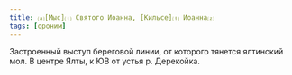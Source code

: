 ```yaml
---
title: ⒜[Мыс]⒯ Святого Иоанна, [Кильсе]⒯ Иоанна⒵
tags: [ороним]
---
```


Застроенный выступ береговой линии, от которого тянется ялтинский мол. В центре
Ялты, к ЮВ от устья р. Дерекойка.
